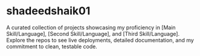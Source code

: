 # shadeedshaik01
A curated collection of projects showcasing my proficiency in [Main Skill/Language], [Second Skill/Language], and [Third Skill/Language]. Explore the repos to see live deployments, detailed documentation, and my commitment to clean, testable code.
